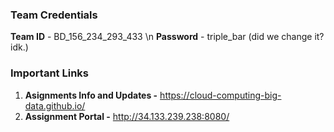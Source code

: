 ### Team Credentials
**Team ID** - BD_156_234_293_433 \n
**Password** - triple_bar (did we change it? idk.)

### Important Links
1. **Asignments Info and Updates -** https://cloud-computing-big-data.github.io/
2. **Assignment Portal -** http://34.133.239.238:8080/
